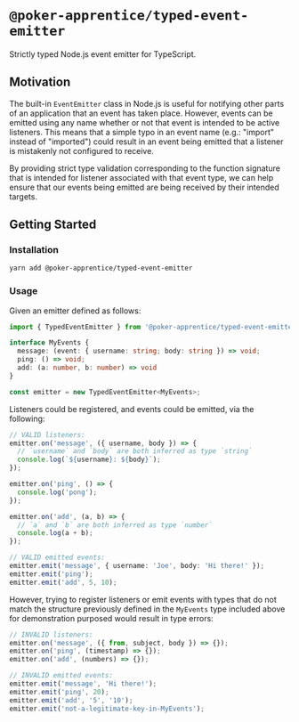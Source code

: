 # `@poker-apprentice/typed-event-emitter`

Strictly typed Node.js event emitter for TypeScript.

## Motivation

The built-in `EventEmitter` class in Node.js is useful for notifying other parts of an application that an event has taken place.  However, events can be emitted using any name whether or not that event is intended to be active listeners.  This means that a simple typo in an event name (e.g.: "import" instead of "imported") could result in an event being emitted that a listener is mistakenly not configured to receive.

By providing strict type validation corresponding to the function signature that is intended for listener associated with that event type, we can help ensure that our events being emitted are being received by their intended targets.

## Getting Started

### Installation

```bash
yarn add @poker-apprentice/typed-event-emitter
```

### Usage

Given an emitter defined as follows:

```ts
import { TypedEventEmitter } from '@poker-apprentice/typed-event-emitter';

interface MyEvents {
  message: (event: { username: string; body: string }) => void;
  ping: () => void;
  add: (a: number, b: number) => void
}

const emitter = new TypedEventEmitter<MyEvents>;
```

Listeners could be registered, and events could be emitted, via the following:

```ts
// VALID listeners:
emitter.on('message', ({ username, body }) => {
  // `username` and `body` are both inferred as type `string`
  console.log(`${username}: ${body}`);
});

emitter.on('ping', () => {
  console.log('pong');
});

emitter.on('add', (a, b) => {
  // `a` and `b` are both inferred as type `number`
  console.log(a + b);
});

// VALID emitted events:
emitter.emit('message', { username: 'Joe', body: 'Hi there!' });
emitter.emit('ping');
emitter.emit('add', 5, 10);
```

However, trying to register listeners or emit events with types that do not match the structure previously defined in the `MyEvents` type included above for demonstration purposed would result in type errors:

```ts
// INVALID listeners:
emitter.on('message', ({ from, subject, body }) => {});
emitter.on('ping', (timestamp) => {});
emitter.on('add', (numbers) => {});

// INVALID emitted events:
emitter.emit('message', 'Hi there!');
emitter.emit('ping', 20);
emitter.emit('add', '5', '10');
emitter.emit('not-a-legitimate-key-in-MyEvents');
```
